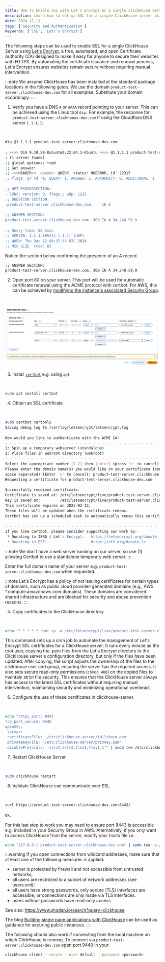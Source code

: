 ```yaml
---
title: How to Enable SSL with Let's Encrypt on a Single ClickHouse Server
description: Learn how to set up SSL for a single ClickHouse server using Let's Encrypt, including certificate issuance, configuration, and validation.
date: 2024-12-11
tags: ['Security and Authentication']
keywords: ['SSL', 'Let/`s Encrypt']
---
```


The following steps can be used to enable SSL for a single ClickHouse Server using [Let's Encrypt](https://letsencrypt.org/), a free, automated, and open Certificate Authority (CA) designed to make it easy for anyone to secure their websites with HTTPS. By automating the certificate issuance and renewal process, Let's Encrypt ensures websites remain secure without requiring manual intervention.

<!-- truncate -->

:::note
We assume ClickHouse has been installed at the standard package locations in the following guide. We use the domain `product-test-server.clickhouse-dev.com` for all examples. Substitute your domain accordingly.
:::

1. Verify you have a DNS `A` or `AAAA` record pointing to your server. This can be achieved using the Linux tool `dig.` For example, the response for `product-test-server.clickhouse-dev.com` if using the Cloudflare DNS server `1.1.1.1`:

<br/>

```bash
dig @1.1.1.1 product-test-server.clickhouse-dev.com

; <<>> DiG 9.18.28-0ubuntu0.22.04.1-Ubuntu <<>> @1.1.1.1 product-test-server.clickhouse-dev.com
; (1 server found)
;; global options: +cmd
;; Got answer:
;; ->>HEADER<<- opcode: QUERY, status: NOERROR, id: 22315
;; flags: qr rd ra; QUERY: 1, ANSWER: 1, AUTHORITY: 0, ADDITIONAL: 1

;; OPT PSEUDOSECTION:
; EDNS: version: 0, flags:; udp: 1232
;; QUESTION SECTION:
;product-test-server.clickhouse-dev.com.    IN A

;; ANSWER SECTION:
product-test-server.clickhouse-dev.com. 300 IN A 34.248.59.9

;; Query time: 52 msec
;; SERVER: 1.1.1.1#53(1.1.1.1) (UDP)
;; WHEN: Thu Dec 12 09:37:33 UTC 2024
;; MSG SIZE  rcvd: 83
```

Notice the section below confirming the presence of an A record.

```bash
;; ANSWER SECTION:
product-test-server.clickhouse-dev.com. 300 IN A 34.248.59.9
```

2. Open port 80 on your server. This port will be used for automatic certificate renewal using the ACME protocol with certbot. For AWS, this can be achieved by [modifying the instance's associated Security Group](https://repost.aws/knowledge-center/connect-http-https-ec2).

<br/>

![Open_Port_80_Security_Group](./images/lets-encrypt-ssl/port_80_security_group.png)

3. Install [`certbot`](https://certbot.eff.org/instructions) e.g. using `apt`

<br/>

```bash
sudo apt install certbot
```

4. Obtain an SSL certificate

<br/>

```bash
sudo certbot certonly
Saving debug log to /var/log/letsencrypt/letsencrypt.log

How would you like to authenticate with the ACME CA?
- - - - - - - - - - - - - - - - - - - - - - - - - - - - - - - - - - - - - - - -
1: Spin up a temporary webserver (standalone)
2: Place files in webroot directory (webroot)
- - - - - - - - - - - - - - - - - - - - - - - - - - - - - - - - - - - - - - - -
Select the appropriate number [1-2] then [enter] (press 'c' to cancel): 1
Please enter the domain name(s) you would like on your certificate (comma and/or
space separated) (Enter 'c' to cancel): product-test-server.clickhouse-dev.com
Requesting a certificate for product-test-server.clickhouse-dev.com

Successfully received certificate.
Certificate is saved at: /etc/letsencrypt/live/product-test-server.clickhouse-dev.com/fullchain.pem
Key is saved at:         /etc/letsencrypt/live/product-test-server.clickhouse-dev.com/privkey.pem
This certificate expires on 2025-03-12.
These files will be updated when the certificate renews.
Certbot has set up a scheduled task to automatically renew this certificate in the background.

- - - - - - - - - - - - - - - - - - - - - - - - - - - - - - - - - - - - - - - -
If you like Certbot, please consider supporting our work by:
 * Donating to ISRG / Let's Encrypt:   https://letsencrypt.org/donate
 * Donating to EFF:                    https://eff.org/donate-le
```

:::note
We don't have a web server running on our server, so use (1) allowing Certbot to use a standalone temporary web server.
:::

Enter the full domain name of your server e.g. `product-test-server.clickhouse-dev.com` when requested.

:::note
Let's Encrypt has a policy of not issuing certificates for certain types of domains, such as public cloud provider-generated domains (e.g., AWS *.compute.amazonaws.com domains). These domains are considered shared infrastructure and are blocked for security and abuse prevention reasons.
:::

5. Copy certificates to the ClickHouse directory. 

<br/>

```bash
echo '* * * * * root cp -u /etc/letsencrypt/live/product-test-server.clickhouse-dev.com/*.pem /etc/clickhouse-server/ && chown clickhouse:clickhouse /etc/clickhouse-server/*.pem && chmod 400 /etc/clickhouse-server/*.pem' | sudo tee /etc/cron.d/copy-certificates
```

This command sets up a cron job to automate the management of Let's Encrypt SSL certificates for a ClickHouse server. It runs every minute as the root user, copying the .pem files from the Let's Encrypt directory to the ClickHouse server's configuration directory, but only if the files have been updated. After copying, the script adjusts the ownership of the files to the clickhouse user and group, ensuring the server has the required access. It also sets secure read-only permissions (`chmod 400`) on the copied files to maintain strict file security. This ensures that the ClickHouse server always has access to the latest SSL certificates without requiring manual intervention, maintaining security and minimizing operational overhead.

6. Configure the use of these certificates in clickhouse-server.

<br/>

```bash
echo "https_port: 8443
tcp_port_secure: 9440
openSSL:
 server:
 certificateFile: '/etc/clickhouse-server/fullchain.pem'
 privateKeyFile: '/etc/clickhouse-server/privkey.pem'
 disableProtocols: 'sslv2,sslv3,tlsv1,tlsv1_1'" | sudo tee /etc/clickhouse-server/config.d/ssl.yaml
```

7. Restart ClickHouse Server

<br/>

```bash
sudo clickhouse restart
```

8. Validate ClickHouse can communicate over SSL

<br/>

```bash
curl https://product-test-server.clickhouse-dev.com:8443/

Ok.
```

For this last step to work you may need to ensure port 8443 is accessible e.g. included in your Security Group in AWS. Alternatively, if you only want to access ClickHouse from the server, modify your hosts file i.e.

```bash
echo "127.0.0.1 product-test-server.clickhouse-dev.com" | sudo tee -a /etc/hosts
```

:::warning
If you open connections from wildcard addresses, make sure that at least one of the following measures is applied:

- server is protected by firewall and not accessible from untrusted networks;
- all users are restricted to a subset of network addresses (see users.xml);
- all users have strong passwords, only secure (TLS) interfaces are accessible, or connections are only made via TLS interfaces.
- users without passwords have read-only access.

See also: https://www.shodan.io/search?query=clickhouse

The blog [Building single page applications with ClickHouse](https://clickhouse.com/blog/building-single-page-applications-with-clickhouse-and-http) can be used as guidance for securing public instances.
:::

The following should also work if connecting from the local machine on which ClickHouse is running. To connect via `product-test-server.clickhouse-dev.com` open port 9440 in your:

```bash
clickhouse client --secure --user default --password <password>
```
